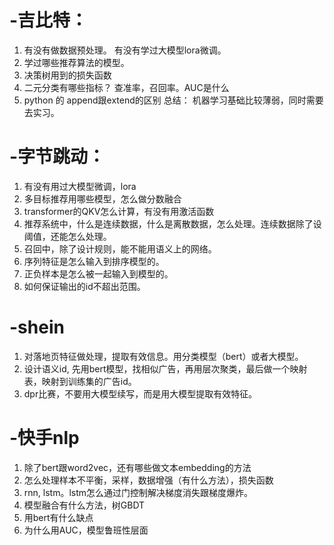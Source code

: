 # -吉比特：
1. 有没有做数据预处理。 有没有学过大模型lora微调。
2. 学过哪些推荐算法的模型。
3. 决策树用到的损失函数
4. 二元分类有哪些指标？ 查准率，召回率。AUC是什么
5. python 的 append跟extend的区别
总结： 机器学习基础比较薄弱，同时需要去实习。

# -字节跳动：
1. 有没有用过大模型微调，lora
2. 多目标推荐用哪些模型，怎么做分数融合
3. transformer的QKV怎么计算，有没有用激活函数
4. 推荐系统中，什么是连续数据，什么是离散数据，怎么处理。连续数据除了设阈值，还能怎么处理。
5. 召回中，除了设计规则，能不能用语义上的网络。
6. 序列特征是怎么输入到排序模型的。
7. 正负样本是怎么被一起输入到模型的。
8. 如何保证输出的id不超出范围。

# -shein
1. 对落地页特征做处理，提取有效信息。用分类模型（bert）或者大模型。
2. 设计语义id, 先用bert模型，找相似广告，再用层次聚类，最后做一个映射表，映射到训练集的广告id。
3. dpr比赛，不要用大模型续写，而是用大模型提取有效特征。

# -快手nlp
1. 除了bert跟word2vec，还有哪些做文本embedding的方法
2. 怎么处理样本不平衡，采样，数据增强（有什么方法），损失函数
3. rnn, lstm。lstm怎么通过门控制解决梯度消失跟梯度爆炸。
4. 模型融合有什么方法，树GBDT
5. 用bert有什么缺点
6. 为什么用AUC，模型鲁班性层面
